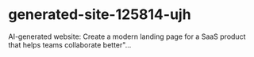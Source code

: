 # generated-site-125814-ujh
AI-generated website: Create a modern landing page for a SaaS product that helps teams collaborate better"...
